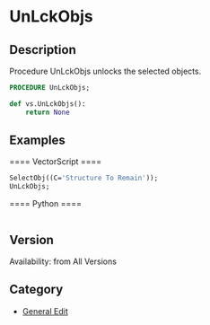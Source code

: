 # UnLckObjs

## Description
Procedure UnLckObjs unlocks the selected objects.

```pascal
PROCEDURE UnLckObjs;
```

```python
def vs.UnLckObjs():
    return None
```

## Examples
==== VectorScript ====
```pascal
SelectObj((C='Structure To Remain'));
UnLckObjs;
```
==== Python ====
```python

```

## Version
Availability: from All Versions

## Category
* [General Edit](../Categories/General%20Edit.md)
